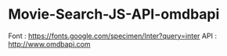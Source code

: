 # Movie-Search-JS-API-omdbapi

Font : https://fonts.google.com/specimen/Inter?query=inter
API : http://www.omdbapi.com

